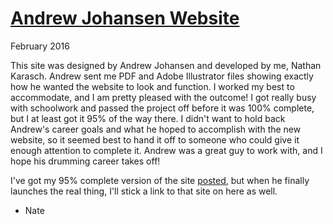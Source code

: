 # [Andrew Johansen Website](http://krashleviathan.github.io/andrew-johansen)

February 2016

This site was designed by Andrew Johansen and developed by me, Nathan Karasch.
Andrew sent me PDF and Adobe Illustrator files showing exactly how he wanted
the website to look and function. I worked my best to accommodate, and I am
pretty pleased with the outcome! I got really busy with schoolwork and passed
the project off before it was 100% complete, but I at least got it 95% of the
way there. I didn't want to hold back Andrew's career goals and what he hoped
to accomplish with the new website, so it seemed best to hand it off to someone
who could give it enough attention to complete it. Andrew was a great guy to
work with, and I hope his drumming career takes off!

I've got my 95% complete version of the site
[posted](http://krashleviathan.github.io/andrew-johansen),
but when he finally launches the real thing, I'll stick a link to that site
on here as well.

- Nate
